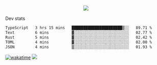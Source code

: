 <h3 align="center">
  <a href="https://github.com/spoopy2023">
      <img src="https://github-profile-trophy.vercel.app/?username=Spoopy2023&no-bg=true&no-frame=true">
  </a>
</h3>

Dev stats
<!--START_SECTION:waka-->

```txt
TypeScript   3 hrs 15 mins   ██████████████████████▒░░   89.71 %
Text         6 mins          ▓░░░░░░░░░░░░░░░░░░░░░░░░   02.77 %
Rust         5 mins          ▓░░░░░░░░░░░░░░░░░░░░░░░░   02.42 %
TOML         4 mins          ▓░░░░░░░░░░░░░░░░░░░░░░░░   02.00 %
JSON         4 mins          ▒░░░░░░░░░░░░░░░░░░░░░░░░   01.93 %
```

<!--END_SECTION:waka-->
[![wakatime](https://wakatime.com/badge/user/018ece4c-ff65-47b1-86a2-26e4e720c978.svg)](https://wakatime.com/@mac_g)
<img src="https://camo.githubusercontent.com/935c1e1091fb0ce9d975d06263ed4bc014721cd7e52b557f59b07c85da01afe3/68747470733a2f2f6b6f6d617265762e636f6d2f67687076632f3f757365726e616d653d5843726166744d616e3532266c6162656c3d566965777326636f6c6f723d626c7565267374796c653d706c6173746963">
